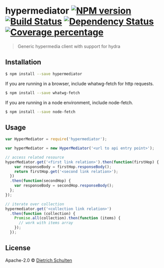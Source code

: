 # hypermediator [![NPM version][npm-image]][npm-url] [![Build Status][travis-image]][travis-url] [![Dependency Status][daviddm-image]][daviddm-url] [![Coverage percentage][coveralls-image]][coveralls-url]
> Generic hypermedia client with support for hydra

## Installation

```sh
$ npm install --save hypermediator
```

If you are running in a browser, include whatwg-fetch for http requests.

```sh
$ npm install --save whatwg-fetch
```

If you are running in a node environment, include node-fetch.
```sh
$ npm install --save node-fetch
```

## Usage

```js
var HyperMediator = require('hypermediator');

var hyperMediator = new HyperMediator('<url to api entry point>');

// access related resource
hyperMediator.get('<first link relation>').then(function(firstHop) {
    var responseBody = firstHop.responseBody();
    return firstHop.get('<second link relation>');
  })
  .then(function(secondHop) {
    var responseBody = secondHop.responseBody();
  };
});

// iterate over collection
hypermediator.get('<collection link relation>')
  .then(function (collection) {
    Promise.all(collection).then(function (items) {
      // work with items array
    });
  });
```
## License

Apache-2.0 © [Dietrich Schulten](https://github.com/dschulten)


[npm-image]: https://badge.fury.io/js/hypermediator.svg
[npm-url]: https://npmjs.org/package/hypermediator
[travis-image]: https://travis-ci.org/dschulten/hypermediator.svg?branch=master
[travis-url]: https://travis-ci.org/dschulten/hypermediator
[daviddm-image]: https://david-dm.org/dschulten/hypermediator.svg?theme=shields.io
[daviddm-url]: https://david-dm.org/dschulten/hypermediator
[coveralls-image]: https://coveralls.io/repos/dschulten/hypermediator/badge.svg
[coveralls-url]: https://coveralls.io/r/dschulten/hypermediator
